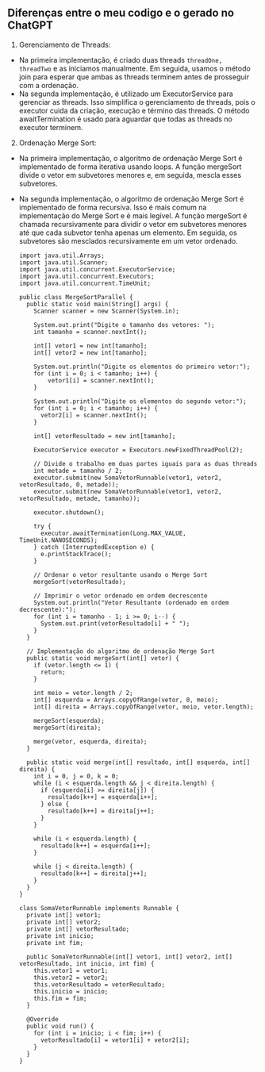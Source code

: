 ## Diferenças entre o meu codigo e o gerado no ChatGPT

1. Gerenciamento de Threads:
- Na primeira implementação, é criado duas threads `threadOne, threadTwo` e as iniciamos manualmente. Em seguida, usamos o método join para esperar que ambas as threads terminem antes de prosseguir com a ordenação.
- Na segunda implementação, é utilizado um ExecutorService para gerenciar as threads. Isso simplifica o gerenciamento de threads, pois o executor cuida da criação, execução e término das threads. O método awaitTermination é usado para aguardar que todas as threads no executor terminem.

2. Ordenação Merge Sort:
- Na primeira implementação, o algoritmo de ordenação Merge Sort é implementado de forma iterativa usando loops. A função mergeSort divide o vetor em subvetores menores e, em seguida, mescla esses subvetores.
- Na segunda implementação, o algoritmo de ordenação Merge Sort é implementado de forma recursiva. Isso é mais comum na implementação do Merge Sort e é mais legível. A função mergeSort é chamada recursivamente para dividir o vetor em subvetores menores até que cada subvetor tenha apenas um elemento. Em seguida, os subvetores são mesclados recursivamente em um vetor ordenado.


      import java.util.Arrays;
      import java.util.Scanner;
      import java.util.concurrent.ExecutorService;
      import java.util.concurrent.Executors;
      import java.util.concurrent.TimeUnit;
    
      public class MergeSortParallel {
        public static void main(String[] args) {
          Scanner scanner = new Scanner(System.in);
    
          System.out.print("Digite o tamanho dos vetores: ");
          int tamanho = scanner.nextInt();
  
          int[] vetor1 = new int[tamanho];
          int[] vetor2 = new int[tamanho];
  
          System.out.println("Digite os elementos do primeiro vetor:");
          for (int i = 0; i < tamanho; i++) {
              vetor1[i] = scanner.nextInt();
          }
    
          System.out.println("Digite os elementos do segundo vetor:");
          for (int i = 0; i < tamanho; i++) {
            vetor2[i] = scanner.nextInt();
          }
  
          int[] vetorResultado = new int[tamanho];
  
          ExecutorService executor = Executors.newFixedThreadPool(2);
  
          // Divide o trabalho em duas partes iguais para as duas threads
          int metade = tamanho / 2;
          executor.submit(new SomaVetorRunnable(vetor1, vetor2, vetorResultado, 0, metade));
          executor.submit(new SomaVetorRunnable(vetor1, vetor2, vetorResultado, metade, tamanho));
  
          executor.shutdown();
  
          try {
            executor.awaitTermination(Long.MAX_VALUE, TimeUnit.NANOSECONDS);
          } catch (InterruptedException e) {
            e.printStackTrace();
          }
  
          // Ordenar o vetor resultante usando o Merge Sort
          mergeSort(vetorResultado);
  
          // Imprimir o vetor ordenado em ordem decrescente
          System.out.println("Vetor Resultante (ordenado em ordem decrescente):");
          for (int i = tamanho - 1; i >= 0; i--) {
            System.out.print(vetorResultado[i] + " ");
          }
        }
        
        // Implementação do algoritmo de ordenação Merge Sort
        public static void mergeSort(int[] vetor) {
          if (vetor.length <= 1) {
            return;
          }
  
          int meio = vetor.length / 2;
          int[] esquerda = Arrays.copyOfRange(vetor, 0, meio);
          int[] direita = Arrays.copyOfRange(vetor, meio, vetor.length);
  
          mergeSort(esquerda);
          mergeSort(direita);
  
          merge(vetor, esquerda, direita);
        }
    
        public static void merge(int[] resultado, int[] esquerda, int[] direita) {
          int i = 0, j = 0, k = 0;
          while (i < esquerda.length && j < direita.length) {
            if (esquerda[i] >= direita[j]) {
              resultado[k++] = esquerda[i++];
            } else {
              resultado[k++] = direita[j++];
            }
          }
  
          while (i < esquerda.length) {
            resultado[k++] = esquerda[i++];
          }
  
          while (j < direita.length) {
            resultado[k++] = direita[j++];
          }
        }
      }
    
      class SomaVetorRunnable implements Runnable {
        private int[] vetor1;
        private int[] vetor2;
        private int[] vetorResultado;
        private int inicio;
        private int fim;
    
        public SomaVetorRunnable(int[] vetor1, int[] vetor2, int[] vetorResultado, int inicio, int fim) {
          this.vetor1 = vetor1;
          this.vetor2 = vetor2;
          this.vetorResultado = vetorResultado;
          this.inicio = inicio;
          this.fim = fim;
        }
    
        @Override
        public void run() {
          for (int i = inicio; i < fim; i++) {
            vetorResultado[i] = vetor1[i] + vetor2[i];
          }
        }
      }
